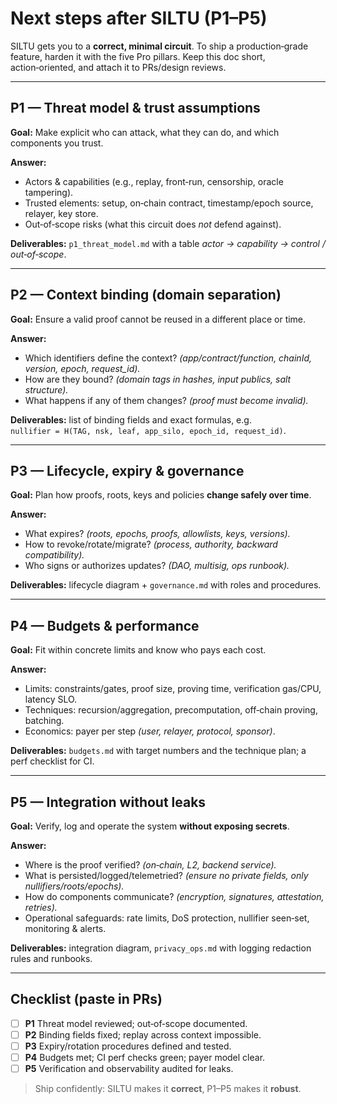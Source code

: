 # Next steps after SILTU (P1–P5)

SILTU gets you to a **correct, minimal circuit**. To ship a production‑grade feature, harden it with the five Pro pillars. Keep this doc short, action‑oriented, and attach it to PRs/design reviews.

---

## P1 — Threat model & trust assumptions
**Goal:** Make explicit who can attack, what they can do, and which components you trust.

**Answer:**
- Actors & capabilities (e.g., replay, front‑run, censorship, oracle tampering).
- Trusted elements: setup, on‑chain contract, timestamp/epoch source, relayer, key store.
- Out‑of‑scope risks (what this circuit does *not* defend against).

**Deliverables:** `p1_threat_model.md` with a table *actor → capability → control / out‑of‑scope*.

---

## P2 — Context binding (domain separation)
**Goal:** Ensure a valid proof cannot be reused in a different place or time.

**Answer:**
- Which identifiers define the context? *(app/contract/function, chainId, version, epoch, request_id).*  
- How are they bound? *(domain tags in hashes, input publics, salt structure).*  
- What happens if any of them changes? *(proof must become invalid).*

**Deliverables:** list of binding fields and exact formulas, e.g.  
`nullifier = H(TAG, nsk, leaf, app_silo, epoch_id, request_id)`.

---

## P3 — Lifecycle, expiry & governance
**Goal:** Plan how proofs, roots, keys and policies **change safely over time**.

**Answer:**
- What expires? *(roots, epochs, proofs, allowlists, keys, versions).*  
- How to revoke/rotate/migrate? *(process, authority, backward compatibility).*  
- Who signs or authorizes updates? *(DAO, multisig, ops runbook).*

**Deliverables:** lifecycle diagram + `governance.md` with roles and procedures.

---

## P4 — Budgets & performance
**Goal:** Fit within concrete limits and know who pays each cost.

**Answer:**
- Limits: constraints/gates, proof size, proving time, verification gas/CPU, latency SLO.
- Techniques: recursion/aggregation, precomputation, off‑chain proving, batching.
- Economics: payer per step *(user, relayer, protocol, sponsor)*.

**Deliverables:** `budgets.md` with target numbers and the technique plan; a perf checklist for CI.

---

## P5 — Integration without leaks
**Goal:** Verify, log and operate the system **without exposing secrets**.

**Answer:**
- Where is the proof verified? *(on‑chain, L2, backend service).*  
- What is persisted/logged/telemetried? *(ensure no private fields, only nullifiers/roots/epochs).*  
- How do components communicate? *(encryption, signatures, attestation, retries).*
- Operational safeguards: rate limits, DoS protection, nullifier seen‑set, monitoring & alerts.

**Deliverables:** integration diagram, `privacy_ops.md` with logging redaction rules and runbooks.

---

## Checklist (paste in PRs)
- [ ] **P1** Threat model reviewed; out‑of‑scope documented.  
- [ ] **P2** Binding fields fixed; replay across context impossible.  
- [ ] **P3** Expiry/rotation procedures defined and tested.  
- [ ] **P4** Budgets met; CI perf checks green; payer model clear.  
- [ ] **P5** Verification and observability audited for leaks.

> Ship confidently: SILTU makes it **correct**, P1–P5 makes it **robust**.

